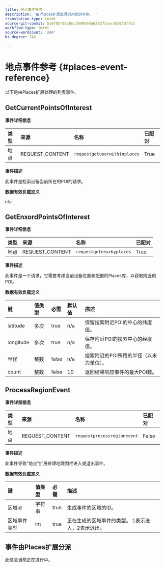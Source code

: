 ```yaml
---
title: 地点事件参考
description: '由Places扩展处理的列表的事件。 '
translation-type: tm+mt
source-git-commit: 5a0705f02c8ecd540506b628371aec45107df7b2
workflow-type: tm+mt
source-wordcount: '248'
ht-degree: 24%

---
```



# 地点事件参考 {#places-event-reference}

以下是由Places扩展处理的列表事件。

## GetCurrentPointsOfInterest

**事件详细信息**

| 类型 | 来源 | 名称 | 已配对 |
| :--- | :--- | :--- | :--- |
| 地点 | REQUEST_CONTENT | `requestgetuserwithinplaces` | True |

**事件描述**

此事件是检索设备当前所在的POI的请求。

**数据有效负载定义**

n/a

## GetEnxordPointsOfInterest

**事件详细信息**

| 类型 | 来源 | 名称 | 已配对 |
| :--- | :--- | :--- | :--- |
| 地点 | REQUEST_CONTENT | `requestgetnearbyplaces` | True |

**事件描述**

此事件是一个请求，它需要考虑当前设备位置和配置的Places库，以获取附近的POI。

**数据有效负载定义**

| 键 | 值类型 | 必需 | 默认值 | 描述 |
| :--- | :--- | :--- | :--- | :--- |
| latitude | 多次 | true | n/a | 保留搜索附近POI的中心的纬度值。 |
| longitude | 多次 | true | n/a | 保存附近POI的搜索中心的经度值。 |
| 半径 | 整数 | false | n/a | 搜索附近的POI所用的半径（以米为单位）。 |
| count | 整数 | false | 10 | 返回结果响应事件的最大POI数。 |

## ProcessRegionEvent

**事件详细信息**

| 类型 | 来源 | 名称 | 已配对 |
| :--- | :--- | :--- | :--- |
| 地点 | REQUEST_CONTENT | `requestprocessregionevent` | False |

**事件描述**

此事件导致“地点”扩展处理地理围栏进入或退出事件。

**数据有效负载定义**

| 键 | 值类型 | 必需 | 描述 |
| :--- | :--- | :--- | :--- |
| 区域id | 字符串 | true | 生成事件的区域的ID。 |
| 区域事件类型 | int | true | 正在生成的区域事件的类型。 1表示进入，2表示退出。 |

## 事件由Places扩展分派

此信息当前正在进行中。

